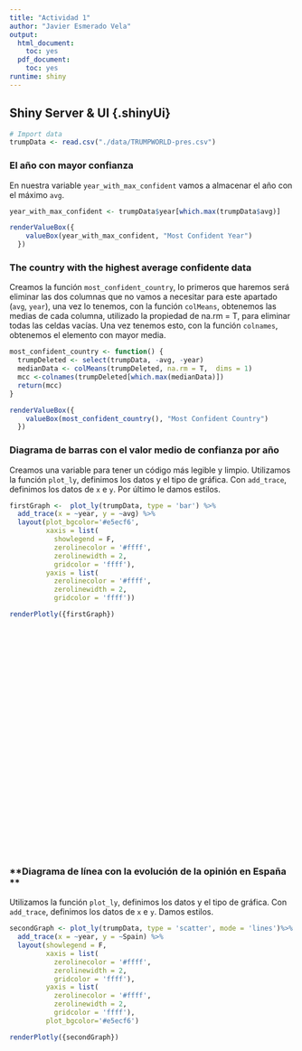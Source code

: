 ```yaml
---
title: "Actividad 1"
author: "Javier Esmerado Vela"
output:
  html_document:
    toc: yes
  pdf_document:
    toc: yes
runtime: shiny
---
```





Shiny Server & UI {.shinyUi}
--------------------------------------------------------------------



```r
# Import data
trumpData <- read.csv("./data/TRUMPWORLD-pres.csv")
```

### **El año con mayor confianza**
En nuestra variable `year_with_max_confident` vamos a almacenar el año  con el máximo `avg`.

```r
year_with_max_confident <- trumpData$year[which.max(trumpData$avg)]

renderValueBox({
    valueBox(year_with_max_confident, "Most Confident Year")
  })
```

<!--html_preserve--><div id="out684d50b725c95307" class="shiny-html-output"></div><!--/html_preserve-->

### **The country with the highest average confidente data**
Creamos la función `most_confident_country`, lo primeros que haremos será eliminar las dos columnas que no vamos a necesitar para este apartado (`avg`, `year`), una vez lo tenemos, con la función `colMeans`, obtenemos las medias de cada columna, utilizado la propiedad de 
na.rm = T, para eliminar todas las celdas vacías. 
Una vez tenemos esto, con la función `colnames`, obtenemos el elemento con mayor media.

```r
most_confident_country <- function() {
  trumpDeleted <- select(trumpData, -avg, -year)
  medianData <- colMeans(trumpDeleted, na.rm = T,  dims = 1)
  mcc <-colnames(trumpDeleted[which.max(medianData)])
  return(mcc)
}

renderValueBox({
    valueBox(most_confident_country(), "Most Confident Country")
  })
```

<!--html_preserve--><div id="out72e866572228bccb" class="shiny-html-output"></div><!--/html_preserve-->

### **Diagrama de barras con el valor medio de confianza por año**
Creamos una variable para tener un código más legible y limpio.
Utilizamos la función `plot_ly`, definimos los datos y el tipo de gráfica. Con `add_trace`, definimos los datos de `x` e `y`.
Por último le damos estilos.

```r
firstGraph <-  plot_ly(trumpData, type = 'bar') %>%
  add_trace(x = ~year, y = ~avg) %>%
  layout(plot_bgcolor='#e5ecf6', 
         xaxis = list( 
           showlegend = F,
           zerolinecolor = '#ffff', 
           zerolinewidth = 2, 
           gridcolor = 'ffff'), 
         yaxis = list( 
           zerolinecolor = '#ffff', 
           zerolinewidth = 2, 
           gridcolor = 'ffff'))

renderPlotly({firstGraph})
```

<!--html_preserve--><div id="outc8bb9d245ebf4f5a" style="width:100%; height:400px; " class="plotly html-widget html-widget-output shiny-report-size shiny-report-theme"></div><!--/html_preserve-->

### **Diagrama de línea con la evolución de la opinión en España **
Utilizamos la función `plot_ly`, definimos los datos y el tipo de gráfica. Con `add_trace`, definimos los datos de `x` e `y`. 
Damos estilos.

```r
secondGraph <- plot_ly(trumpData, type = 'scatter', mode = 'lines')%>%
  add_trace(x = ~year, y = ~Spain) %>%
  layout(showlegend = F,  
         xaxis = list(
           zerolinecolor = '#ffff',
           zerolinewidth = 2,
           gridcolor = 'ffff'),
         yaxis = list(
           zerolinecolor = '#ffff',
           zerolinewidth = 2,
           gridcolor = 'ffff'),
         plot_bgcolor='#e5ecf6')

renderPlotly({secondGraph})
```

<!--html_preserve--><div id="out38037e42fc19ed93" style="width:100%; height:400px; " class="plotly html-widget html-widget-output shiny-report-size shiny-report-theme"></div><!--/html_preserve-->









